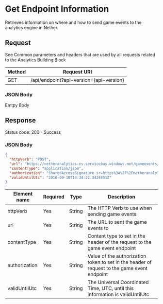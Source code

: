 # Get Endpoint Information

Retrieves information on where and how to send game events to the analytics engine in Nether.

## Request

See Common parameters and headers that are used by all requests related to the Analytics Building Block

Method  | Request URI
------- | -----------
GET     | /api/endpoint?api-version={api-version}

### JSON Body

Emtpy Body

## Response

Status code: 200 - Success

### JSON Body


```json
{
  "httpVerb": "POST",
  "url": "https://netheranalytics-ns.servicebus.windows.net/gameevents/messages",
  "contentType": "application/json",
  "authorization": "SharedAccessSignature sr=https%3A%2F%2Fnetheranalytics-ns.servicebus.windows.net%2Fgameevents%2Fmessages&sig=Fs6DMqsKqfLokZ%2FAMVJ2GGFsVnPt7p9XOe1J2sfhL28%3D&se=1473518062&skn=test",
  "validUntilUtc": "2016-09-10T14:34:22.3424851Z"
}
```

Element name        | Required  | Type      | Description
------------------- | --------- | --------- | -----------
httpVerb            | Yes       | String    | The HTTP Verb to use when sending game events
url                 | Yes       | String    | The URL to sent the game events to
contentType         | Yes       | String    | Content type to set in the header of the request to the game event endpoint
authorization       | Yes       | String    | Value of the authorization token to set in the header of request to the game event endpoint
validUntilUtc       | Yes       | String    | The Universal Coordinated Time, UTC, until this information is validUntilUtc



